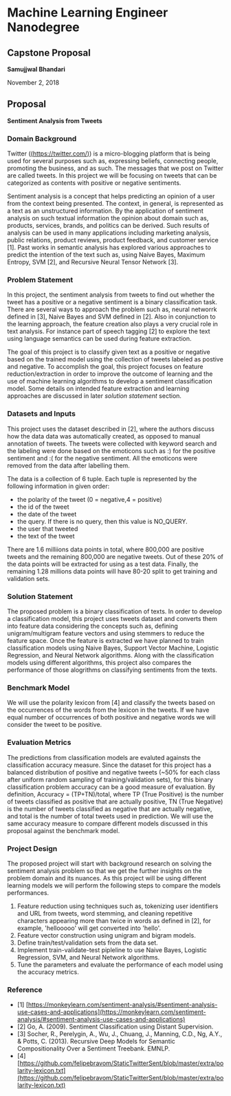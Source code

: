 # Machine Learning Engineer Nanodegree
## Capstone Proposal
**Samujjwal Bhandari**

November 2, 2018


## Proposal
**Sentiment Analysis from Tweets**

### Domain Background

Twitter ([(https://twitter.com/)](https://twitter.com/)) is a micro-blogging platform that is being used for several purposes such as, expressing beliefs, connecting people, promoting the business, and as such. The messages that we post on Twitter are called tweets. In this project we will be focusing on tweets that can be categorized as contents with positive or negative sentiments. 

Sentiment analysis is a concept that helps predicting an opinion of a user from the context being presented. The context, in general, is represented as a text as an unstructured information. By the application of sentiment analysis on such textual information the opinion about domain such as, products, services, brands, and politics can be derived. Such results of analysis can be used in many applications including marketing analysis, public relations, product reviews, product feedback, and customer service [1]. Past works in semantic analysis has explored various approaches to predict the intention of the text such as, using Naive Bayes, Maximum Entropy, SVM [2], and Recursive Neural Tensor Network [3]. 

### Problem Statement

In this project, the sentiment analysis from tweets to find out whether the tweet has a positive or a negative sentiment is a binary classification task. There are several ways to approach the problem such as, neural networrk defined in [3], Naive Bayes and SVM defined in [2]. Also in conjunction to the learning approach, the feature creation also plays a very crucial role in text analysis. For instance part of speech tagging [2] to explore the text using language semantics can be used during feature extraction. 

The goal of this project is to classify given text as a positive or negative based on the trained model using the collection of tweets labeled as postive and negative. To accomplish the goal, this project focuses on feature reduction/extraction in order to improve the outcome of learning and the use of machine learning algorithms to develop a sentiment classification model. Some details on intended feature extraction and learning approaches are discussed in later *solution statement* section.


### Datasets and Inputs

This project uses the dataset described in [2], where the authors discuss how the data data was automatically created, as opposed to manual annotation of tweets. The tweets were collected with keyword search and the labeling were done based on the emoticons such as :) for the positive sentiment and :( for the negative sentiment. All the emoticons were removed from the data after labelling them.

The data is a collection of 6 tuple. Each tuple is represented by the following information in given order:

 - the polarity of the tweet (0 = negative,4 = positive)
 - the id of the tweet 
 - the date of the tweet
 - the query. If there is no query, then this value is NO_QUERY.
 - the user that tweeted
 - the text of the tweet

There are 1.6 milliions data points in total, where 800,000 are positive tweets and the remaining 800,000 are negative tweets. Out of these 20% of the data points will be extracted for using as a test data. Finally, the remaining 1.28 millions data points will have 80-20 split to get training and validation sets.

### Solution Statement

The proposed problem is a binary classification of texts. In order to develop a classification model, this project uses tweets dataset and converts them into feature data considering the concepts such as, defining unigram/multigram feature vectors and using stemmers to reduce the feature space. Once the feature is extracted we have planned to train classification models using Naive Bayes, Support Vector Machine, Logistic Regression, and Neural Network algorithms. Along with the classification models using different algorithms, this project also compares the performance of those alogrithms on classifying sentiments from the texts.
 

### Benchmark Model

We will use the polarity lexicon from [4] and classify the tweets based on the occurrences of the words from the lexicon in the tweets. If we have equal number of occurrences of both positive and negative words we will consider the tweet to be positive.

### Evaluation Metrics

The predictions from classification models are evaluted againsts the classification accuracy measure. Since the dataset for this project has a balanced distribution of positive and negative tweets (~50% for each class after uniform random sampling of training/validation sets), for this binary classification problem accuracy can be a good measure of evaluation. By definition, Accuracy = (TP+TN)/total, where TP (True Positive) is the number of tweets classified as positive that are actually positive, TN (True Negative) is the number of tweets classified as negative that are actually negative, and total is the number of total tweets used in prediction. We will use the same accuracy measure to compare different models discussed in this proposal against the benchmark model.


### Project Design

The proposed project will start with background research on solving the sentiment analysis problem so that we get the further insights on the problem domain and its nuances. As this project will be using different learning models we will perform the following steps to compare the models performances.

1. Feature reduction using techniques such as, tokenizing user identifiers and URL from tweets, word stemming, and cleaning repetitive characters appearing more than twice in words as defined in [2], for example, 'hellooooo' will get converted into 'hello'.
2. Feature vector construction using unigram and bigram models. 
3. Define train/test/validation sets from the data set.
4. Implement train-validate-test pipleline to use Naive Bayes, Logistic Regression, SVM, and Neural Network algorithms.
5. Tune the parameters and evaluate the performance of each model using the accuracy metrics.


### Reference

- [1] [https://monkeylearn.com/sentiment-analysis/#sentiment-analysis-use-cases-and-applications](https://monkeylearn.com/sentiment-analysis/#sentiment-analysis-use-cases-and-applications)
- [2] Go, A. (2009). Sentiment Classification using Distant Supervision.
- [3] Socher, R., Perelygin, A., Wu, J., Chuang, J., Manning, C.D., Ng, A.Y., & Potts, C. (2013). Recursive Deep Models for Semantic Compositionality Over a Sentiment Treebank. EMNLP.
- [4] [https://github.com/felipebravom/StaticTwitterSent/blob/master/extra/polarity-lexicon.txt](https://github.com/felipebravom/StaticTwitterSent/blob/master/extra/polarity-lexicon.txt)
